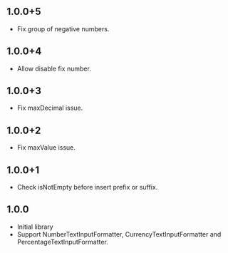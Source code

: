 ## 1.0.0+5

- Fix group of negative numbers.

## 1.0.0+4

- Allow disable fix number.

## 1.0.0+3

- Fix maxDecimal issue.

## 1.0.0+2

- Fix maxValue issue.

## 1.0.0+1

- Check isNotEmpty before insert prefix or suffix.

## 1.0.0

- Initial library
- Support NumberTextInputFormatter, CurrencyTextInputFormatter and PercentageTextInputFormatter.
